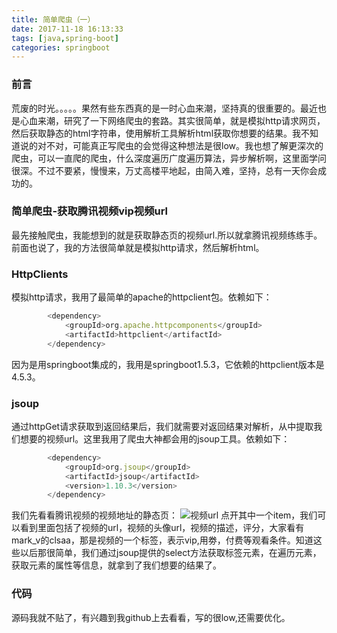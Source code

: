 ```yaml
---
title: 简单爬虫（一）
date: 2017-11-18 16:13:33
tags: [java,spring-boot]
categories: springboot
---
```

### 前言
荒废的时光。。。。。果然有些东西真的是一时心血来潮，坚持真的很重要的。最近也是心血来潮，研究了一下网络爬虫的套路。其实很简单，就是模拟http请求网页，然后获取静态的html字符串，使用解析工具解析html获取你想要的结果。我不知道说的对不对，可能真正写爬虫的会觉得这种想法是很low。我也想了解更深次的爬虫，可以一直爬的爬虫，什么深度遍历广度遍历算法，异步解析啊，这里面学问很深。不过不要紧，慢慢来，万丈高楼平地起，由简入难，坚持，总有一天你会成功的。
### 简单爬虫-获取腾讯视频vip视频url
最先接触爬虫，我能想到的就是获取静态页的视频url.所以就拿腾讯视频练练手。前面也说了，我的方法很简单就是模拟http请求，然后解析html。
<!--more-->
### HttpClients
模拟http请求，我用了最简单的apache的httpclient包。依赖如下：
```js
        <dependency>
            <groupId>org.apache.httpcomponents</groupId>
            <artifactId>httpclient</artifactId>
        </dependency>
```
因为是用springboot集成的，我用是springboot1.5.3，它依赖的httpclient版本是4.5.3。
### jsoup
通过httpGet请求获取到返回结果后，我们就需要对返回结果对解析，从中提取我们想要的视频url。这里我用了爬虫大神都会用的jsoup工具。依赖如下：
```js
        <dependency>
            <groupId>org.jsoup</groupId>
            <artifactId>jsoup</artifactId>
            <version>1.10.3</version>
        </dependency>
```
我们先看看腾讯视频的视频地址的静态页：
![视频url](images/crawler/videoUrl.png)
点开其中一个item，我们可以看到里面包括了视频的url，视频的头像url，视频的描述，评分，大家看有mark_v的clsaa，那是视频的一个标签，表示vip,用劵，付费等观看条件。知道这些以后那很简单，我们通过jsoup提供的select方法获取标签元素，在遍历元素，获取元素的属性等信息，就拿到了我们想要的结果了。
### 代码
源码我就不贴了，有兴趣到我github上去看看，写的很low,还需要优化。